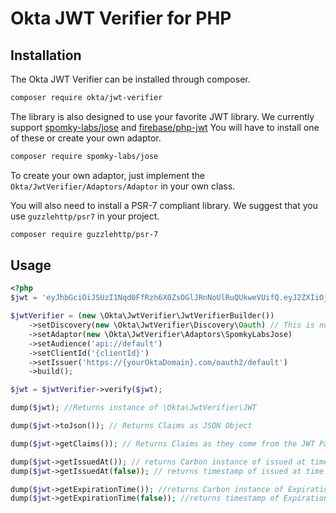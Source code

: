 # Okta JWT Verifier for PHP

## Installation
The Okta JWT Verifier can be installed through composer.

```bash
composer require okta/jwt-verifier
```

The library is also designed to use your favorite JWT library. We currently support 
[spomky-labs/jose](https://packagist.org/packages/spomky-labs/jose) and 
[firebase/php-jwt](https://packagist.org/packages/firebase/php-jwt) You will have to install one of these or create 
your own adaptor.

```bash
composer require spomky-labs/jose
```

To create your own adaptor, just implement the `Okta/JwtVerifier/Adaptors/Adaptor` in your own class.

You will also need to install a PSR-7 compliant library. We suggest that you use `guzzlehttp/psr7` in your project.

```bash
composer require guzzlehttp/psr-7
```

## Usage

```php
<?php
$jwt = 'eyJhbGciOiJSUzI1Nqd0FfRzh6X0ZsOGlJRnNoUlRuQUkweVUifQ.eyJ2ZXIiOjEsiOiJwaHBAb2t0YS5jb20ifQ.ZGrn4fvIoCq0QdSyA';

$jwtVerifier = (new \Okta\JwtVerifier\JwtVerifierBuilder())
    ->setDiscovery(new \Okta\JwtVerifier\Discovery\Oauth) // This is not needed if using oauth.  The other option is OIDC
    ->setAdaptor(new \Okta\JwtVerifier\Adaptors\SpomkyLabsJose)
    ->setAudience('api://default')
    ->setClientId('{clientId}')
    ->setIssuer('https://{yourOktaDomain}.com/oauth2/default')
    ->build();

$jwt = $jwtVerifier->verify($jwt);

dump($jwt); //Returns instance of \Okta\JwtVerifier\JWT

dump($jwt->toJson()); // Returns Claims as JSON Object

dump($jwt->getClaims()); // Returns Claims as they come from the JWT Package used

dump($jwt->getIssuedAt()); // returns Carbon instance of issued at time
dump($jwt->getIssuedAt(false)); // returns timestamp of issued at time

dump($jwt->getExpirationTime()); //returns Carbon instance of Expiration Time
dump($jwt->getExpirationTime(false)); //returns timestamp of Expiration Time

```